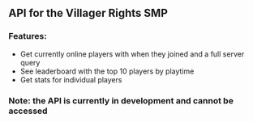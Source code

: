 ## API for the Villager Rights SMP

### Features:
* Get currently online players with when they joined and a full server query
* See leaderboard with the top 10 players by playtime
* Get stats for individual players

### Note: the API is currently in development and cannot be accessed